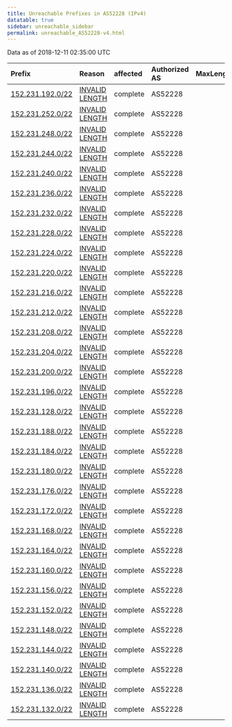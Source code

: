 ```yaml
---
title: Unreachable Prefixes in AS52228 (IPv4)
datatable: true
sidebar: unreachable_sidebar
permalink: unreachable_AS52228-v4.html
---
```


Data as of 2018-12-11 02:35:00 UTC


<div class="datatable-begin"></div>

| Prefix                                                     | Reason                                                                                                     | affected   | Authorized AS   |   MaxLength | Anchor                                         |   unreachable /24s |
|:-----------------------------------------------------------|:-----------------------------------------------------------------------------------------------------------|:-----------|:----------------|------------:|:-----------------------------------------------|-------------------:|
| [152.231.192.0/22](https://stat.ripe.net/152.231.192.0/22) | [INVALID LENGTH](https://rpki-validator.ripe.net/announcement-preview?asn=AS52228&prefix=152.231.192.0/22) | complete   | AS52228         |          17 | [LACNIC](unreachable_LACNIC_RPKI_Root-v4.html) |                  4 |
| [152.231.252.0/22](https://stat.ripe.net/152.231.252.0/22) | [INVALID LENGTH](https://rpki-validator.ripe.net/announcement-preview?asn=AS52228&prefix=152.231.252.0/22) | complete   | AS52228         |          17 | [LACNIC](unreachable_LACNIC_RPKI_Root-v4.html) |                  4 |
| [152.231.248.0/22](https://stat.ripe.net/152.231.248.0/22) | [INVALID LENGTH](https://rpki-validator.ripe.net/announcement-preview?asn=AS52228&prefix=152.231.248.0/22) | complete   | AS52228         |          17 | [LACNIC](unreachable_LACNIC_RPKI_Root-v4.html) |                  4 |
| [152.231.244.0/22](https://stat.ripe.net/152.231.244.0/22) | [INVALID LENGTH](https://rpki-validator.ripe.net/announcement-preview?asn=AS52228&prefix=152.231.244.0/22) | complete   | AS52228         |          17 | [LACNIC](unreachable_LACNIC_RPKI_Root-v4.html) |                  4 |
| [152.231.240.0/22](https://stat.ripe.net/152.231.240.0/22) | [INVALID LENGTH](https://rpki-validator.ripe.net/announcement-preview?asn=AS52228&prefix=152.231.240.0/22) | complete   | AS52228         |          17 | [LACNIC](unreachable_LACNIC_RPKI_Root-v4.html) |                  4 |
| [152.231.236.0/22](https://stat.ripe.net/152.231.236.0/22) | [INVALID LENGTH](https://rpki-validator.ripe.net/announcement-preview?asn=AS52228&prefix=152.231.236.0/22) | complete   | AS52228         |          17 | [LACNIC](unreachable_LACNIC_RPKI_Root-v4.html) |                  4 |
| [152.231.232.0/22](https://stat.ripe.net/152.231.232.0/22) | [INVALID LENGTH](https://rpki-validator.ripe.net/announcement-preview?asn=AS52228&prefix=152.231.232.0/22) | complete   | AS52228         |          17 | [LACNIC](unreachable_LACNIC_RPKI_Root-v4.html) |                  4 |
| [152.231.228.0/22](https://stat.ripe.net/152.231.228.0/22) | [INVALID LENGTH](https://rpki-validator.ripe.net/announcement-preview?asn=AS52228&prefix=152.231.228.0/22) | complete   | AS52228         |          17 | [LACNIC](unreachable_LACNIC_RPKI_Root-v4.html) |                  4 |
| [152.231.224.0/22](https://stat.ripe.net/152.231.224.0/22) | [INVALID LENGTH](https://rpki-validator.ripe.net/announcement-preview?asn=AS52228&prefix=152.231.224.0/22) | complete   | AS52228         |          17 | [LACNIC](unreachable_LACNIC_RPKI_Root-v4.html) |                  4 |
| [152.231.220.0/22](https://stat.ripe.net/152.231.220.0/22) | [INVALID LENGTH](https://rpki-validator.ripe.net/announcement-preview?asn=AS52228&prefix=152.231.220.0/22) | complete   | AS52228         |          17 | [LACNIC](unreachable_LACNIC_RPKI_Root-v4.html) |                  4 |
| [152.231.216.0/22](https://stat.ripe.net/152.231.216.0/22) | [INVALID LENGTH](https://rpki-validator.ripe.net/announcement-preview?asn=AS52228&prefix=152.231.216.0/22) | complete   | AS52228         |          17 | [LACNIC](unreachable_LACNIC_RPKI_Root-v4.html) |                  4 |
| [152.231.212.0/22](https://stat.ripe.net/152.231.212.0/22) | [INVALID LENGTH](https://rpki-validator.ripe.net/announcement-preview?asn=AS52228&prefix=152.231.212.0/22) | complete   | AS52228         |          17 | [LACNIC](unreachable_LACNIC_RPKI_Root-v4.html) |                  4 |
| [152.231.208.0/22](https://stat.ripe.net/152.231.208.0/22) | [INVALID LENGTH](https://rpki-validator.ripe.net/announcement-preview?asn=AS52228&prefix=152.231.208.0/22) | complete   | AS52228         |          17 | [LACNIC](unreachable_LACNIC_RPKI_Root-v4.html) |                  4 |
| [152.231.204.0/22](https://stat.ripe.net/152.231.204.0/22) | [INVALID LENGTH](https://rpki-validator.ripe.net/announcement-preview?asn=AS52228&prefix=152.231.204.0/22) | complete   | AS52228         |          17 | [LACNIC](unreachable_LACNIC_RPKI_Root-v4.html) |                  4 |
| [152.231.200.0/22](https://stat.ripe.net/152.231.200.0/22) | [INVALID LENGTH](https://rpki-validator.ripe.net/announcement-preview?asn=AS52228&prefix=152.231.200.0/22) | complete   | AS52228         |          17 | [LACNIC](unreachable_LACNIC_RPKI_Root-v4.html) |                  4 |
| [152.231.196.0/22](https://stat.ripe.net/152.231.196.0/22) | [INVALID LENGTH](https://rpki-validator.ripe.net/announcement-preview?asn=AS52228&prefix=152.231.196.0/22) | complete   | AS52228         |          17 | [LACNIC](unreachable_LACNIC_RPKI_Root-v4.html) |                  4 |
| [152.231.128.0/22](https://stat.ripe.net/152.231.128.0/22) | [INVALID LENGTH](https://rpki-validator.ripe.net/announcement-preview?asn=AS52228&prefix=152.231.128.0/22) | complete   | AS52228         |          17 | [LACNIC](unreachable_LACNIC_RPKI_Root-v4.html) |                  4 |
| [152.231.188.0/22](https://stat.ripe.net/152.231.188.0/22) | [INVALID LENGTH](https://rpki-validator.ripe.net/announcement-preview?asn=AS52228&prefix=152.231.188.0/22) | complete   | AS52228         |          17 | [LACNIC](unreachable_LACNIC_RPKI_Root-v4.html) |                  4 |
| [152.231.184.0/22](https://stat.ripe.net/152.231.184.0/22) | [INVALID LENGTH](https://rpki-validator.ripe.net/announcement-preview?asn=AS52228&prefix=152.231.184.0/22) | complete   | AS52228         |          17 | [LACNIC](unreachable_LACNIC_RPKI_Root-v4.html) |                  4 |
| [152.231.180.0/22](https://stat.ripe.net/152.231.180.0/22) | [INVALID LENGTH](https://rpki-validator.ripe.net/announcement-preview?asn=AS52228&prefix=152.231.180.0/22) | complete   | AS52228         |          17 | [LACNIC](unreachable_LACNIC_RPKI_Root-v4.html) |                  4 |
| [152.231.176.0/22](https://stat.ripe.net/152.231.176.0/22) | [INVALID LENGTH](https://rpki-validator.ripe.net/announcement-preview?asn=AS52228&prefix=152.231.176.0/22) | complete   | AS52228         |          17 | [LACNIC](unreachable_LACNIC_RPKI_Root-v4.html) |                  4 |
| [152.231.172.0/22](https://stat.ripe.net/152.231.172.0/22) | [INVALID LENGTH](https://rpki-validator.ripe.net/announcement-preview?asn=AS52228&prefix=152.231.172.0/22) | complete   | AS52228         |          17 | [LACNIC](unreachable_LACNIC_RPKI_Root-v4.html) |                  4 |
| [152.231.168.0/22](https://stat.ripe.net/152.231.168.0/22) | [INVALID LENGTH](https://rpki-validator.ripe.net/announcement-preview?asn=AS52228&prefix=152.231.168.0/22) | complete   | AS52228         |          17 | [LACNIC](unreachable_LACNIC_RPKI_Root-v4.html) |                  4 |
| [152.231.164.0/22](https://stat.ripe.net/152.231.164.0/22) | [INVALID LENGTH](https://rpki-validator.ripe.net/announcement-preview?asn=AS52228&prefix=152.231.164.0/22) | complete   | AS52228         |          17 | [LACNIC](unreachable_LACNIC_RPKI_Root-v4.html) |                  4 |
| [152.231.160.0/22](https://stat.ripe.net/152.231.160.0/22) | [INVALID LENGTH](https://rpki-validator.ripe.net/announcement-preview?asn=AS52228&prefix=152.231.160.0/22) | complete   | AS52228         |          17 | [LACNIC](unreachable_LACNIC_RPKI_Root-v4.html) |                  4 |
| [152.231.156.0/22](https://stat.ripe.net/152.231.156.0/22) | [INVALID LENGTH](https://rpki-validator.ripe.net/announcement-preview?asn=AS52228&prefix=152.231.156.0/22) | complete   | AS52228         |          17 | [LACNIC](unreachable_LACNIC_RPKI_Root-v4.html) |                  4 |
| [152.231.152.0/22](https://stat.ripe.net/152.231.152.0/22) | [INVALID LENGTH](https://rpki-validator.ripe.net/announcement-preview?asn=AS52228&prefix=152.231.152.0/22) | complete   | AS52228         |          17 | [LACNIC](unreachable_LACNIC_RPKI_Root-v4.html) |                  4 |
| [152.231.148.0/22](https://stat.ripe.net/152.231.148.0/22) | [INVALID LENGTH](https://rpki-validator.ripe.net/announcement-preview?asn=AS52228&prefix=152.231.148.0/22) | complete   | AS52228         |          17 | [LACNIC](unreachable_LACNIC_RPKI_Root-v4.html) |                  4 |
| [152.231.144.0/22](https://stat.ripe.net/152.231.144.0/22) | [INVALID LENGTH](https://rpki-validator.ripe.net/announcement-preview?asn=AS52228&prefix=152.231.144.0/22) | complete   | AS52228         |          17 | [LACNIC](unreachable_LACNIC_RPKI_Root-v4.html) |                  4 |
| [152.231.140.0/22](https://stat.ripe.net/152.231.140.0/22) | [INVALID LENGTH](https://rpki-validator.ripe.net/announcement-preview?asn=AS52228&prefix=152.231.140.0/22) | complete   | AS52228         |          17 | [LACNIC](unreachable_LACNIC_RPKI_Root-v4.html) |                  4 |
| [152.231.136.0/22](https://stat.ripe.net/152.231.136.0/22) | [INVALID LENGTH](https://rpki-validator.ripe.net/announcement-preview?asn=AS52228&prefix=152.231.136.0/22) | complete   | AS52228         |          17 | [LACNIC](unreachable_LACNIC_RPKI_Root-v4.html) |                  4 |
| [152.231.132.0/22](https://stat.ripe.net/152.231.132.0/22) | [INVALID LENGTH](https://rpki-validator.ripe.net/announcement-preview?asn=AS52228&prefix=152.231.132.0/22) | complete   | AS52228         |          17 | [LACNIC](unreachable_LACNIC_RPKI_Root-v4.html) |                  4 |

<div class="datatable-end"></div>